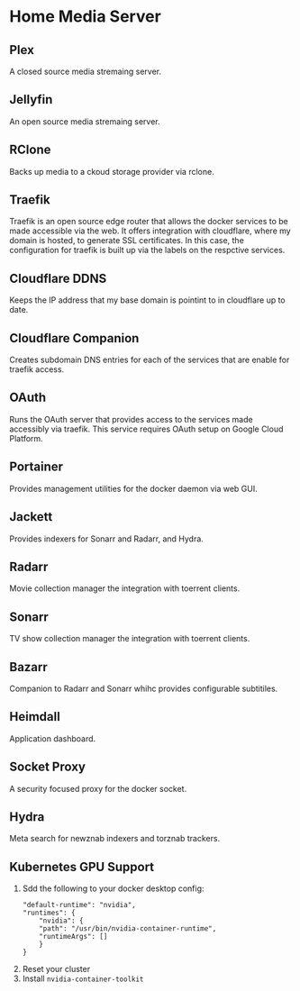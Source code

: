 # Home Media Server

## Plex
A closed source media stremaing server.

## Jellyfin
An open source media stremaing server.

## RClone
Backs up media to a ckoud storage provider via rclone.

## Traefik
Traefik is an open source edge router that allows the docker services to be made accessible via the web. It offers integration with cloudflare, where my domain is hosted, to generate SSL certificates. In this case, the configuration for traefik is built up via the labels on the respctive services.

## Cloudflare DDNS
Keeps the IP address that my base domain is pointint to in cloudflare up to date.

## Cloudflare Companion
Creates subdomain DNS entries for each of the services that are enable for traefik access.

## OAuth
Runs the OAuth server that provides access to the services made accessibly via traefik. This service requires OAuth setup on Google Cloud Platform.

## Portainer
Provides management utilities for the docker daemon via web GUI.

## Jackett
Provides indexers for Sonarr and Radarr, and Hydra.

## Radarr
Movie collection manager the integration with toerrent clients.

## Sonarr
TV show collection manager the integration with toerrent clients.

## Bazarr
Companion to Radarr and Sonarr whihc provides configurable subtitiles.

## Heimdall
Application dashboard.

## Socket Proxy
A security focused proxy for the docker socket.

## Hydra
Meta search for newznab indexers and torznab trackers.


## Kubernetes GPU Support
1. Sdd the following to your docker desktop config:
    ```
    "default-runtime": "nvidia",
    "runtimes": {
        "nvidia": {
        "path": "/usr/bin/nvidia-container-runtime",
        "runtimeArgs": []
        }
    }
    ```
1. Reset your cluster
1. Install `nvidia-container-toolkit` 